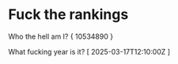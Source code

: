 # Fuck the rankings

Who the hell am I?
{ 10534890 }

What fucking year is it?
[ 2025-03-17T12:10:00Z ]
